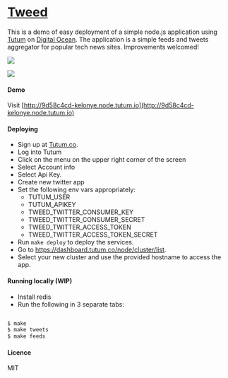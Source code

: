 [Tweed](http://9d58c4cd-kelonye.node.tutum.io)
===

This is a demo of easy deployment of a simple node.js application using [Tutum](http://tutum.co) on [Digital Ocean](http://digitalocean.com). The application is a simple feeds and tweets aggregator for popular tech news sites. Improvements welcomed!

![](https://dl.dropbox.com/u/30162278/tweed.png)

![](https://dl.dropbox.com/u/30162278/tweed-drawer.png)

#### Demo

Visit [http://9d58c4cd-kelonye.node.tutum.io](http://9d58c4cd-kelonye.node.tutum.io)

#### Deploying

- Sign up at [Tutum.co](http://tutum.co).
- Log into Tutum
- Click on the menu on the upper right corner of the screen
- Select Account info
- Select Api Key.
- Create new twitter app
- Set the following env vars appropriately:
  - TUTUM_USER
  - TUTUM_APIKEY
  - TWEED_TWITTER_CONSUMER_KEY
  - TWEED_TWITTER_CONSUMER_SECRET
  - TWEED_TWITTER_ACCESS_TOKEN
  - TWEED_TWITTER_ACCESS_TOKEN_SECRET
- Run `make deploy` to deploy the services.
- Go to https://dashboard.tutum.co/node/cluster/list.
- Select your new cluster and use the provided hostname to access the app.

#### Running locally (WIP)

- Install redis
- Run the following in 3 separate tabs:

```sh

$ make
$ make tweets
$ make feeds

```

#### Licence

  MIT

